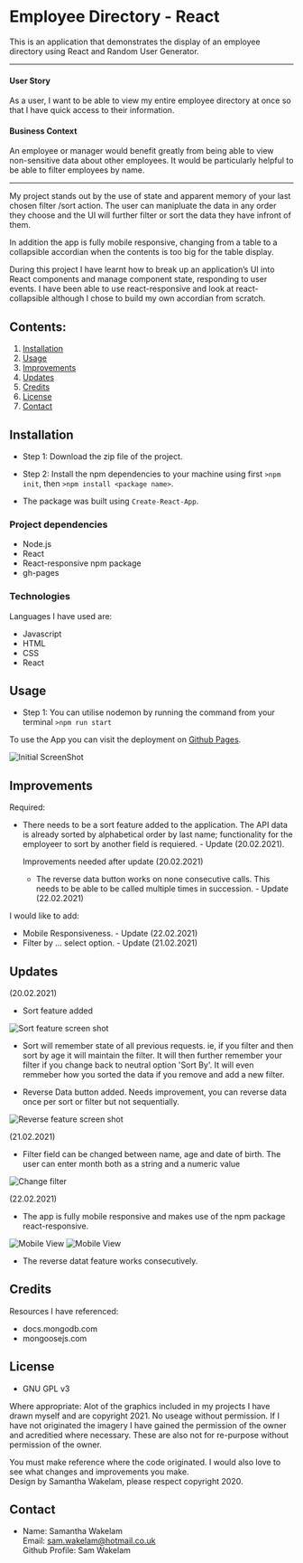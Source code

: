 # Employee Directory - React 

This is an application that demonstrates the display of an employee directory using React and Random User Generator. 

---

#### User Story

As a user, I want to be able to view my entire employee directory at once so that I have quick access to their information.

#### Business Context

An employee or manager would benefit greatly from being able to view non-sensitive data about other employees. It would be particularly helpful to be able to filter employees by name.

---

My project stands out by the use of state and apparent memory of your last chosen filter /sort action. The user can manipluate the data in any order they choose and the UI will further filter or sort the data they have infront of them. 

In addition the app is fully mobile responsive, changing from a table to a collapsible accordian when the contents is too big for the table display.

During this project I have learnt how to break up an application’s UI into React components and manage component state, responding to user events. I have been able to use react-responsive and look at react-collapsible although I chose to build my own accordian from scratch.

## Contents: 
1. [Installation](#Instalation) 
2. [Usage](#Usage)
3. [Improvements](#Improvements)
4. [Updates](#Updates)
5. [Credits](#Credits)
6. [License](#License)
7. [Contact](#Contact)

## Installation

* Step 1: Download the zip file of the project.
* Step 2: Install the npm dependencies to your machine using first `>npm init`, then `>npm install <package name>`.

* The package was built using `Create-React-App`. 

### Project dependencies

* Node.js
* React
* React-responsive npm package
* gh-pages

### Technologies 

Languages I have used are:
* Javascript
* HTML
* CSS
* React

## Usage

* Step 1: You can utilise nodemon by running the command from your terminal `>npm run start`

To use the App you can visit the deployment on [Github Pages](https://samwakelam.github.io/19_REACT_EMPLOYEE_DEIRECTORY_SLW/).

![Initial ScreenShot](public/assets/screenShot/shot1.png)

## Improvements

Required: 
* There needs to be a sort feature added to the application. The API data is already sorted by alphabetical order by last name; functionality for the employeer to sort by another field is requiered. - Update (20.02.2021).

  Improvements needed after update (20.02.2021) 
  * The reverse data button works on none consecutive calls. This needs to be able to be called multiple times in succession. - Update (22.02.2021)

I would like to add: 
* Mobile Responsiveness. - Update (22.02.2021)
* Filter by ... select option. - Update (21.02.2021)

## Updates 

(20.02.2021)
 - Sort feature added 

![Sort feature screen shot](public/assets/screenShot/shot2.png)

- Sort will remember state of all previous requests. ie, if you filter and then sort by age it will maintain the filter. It will then further remember your filter if you change back to neutral option 'Sort By'. It will even remmeber how you sorted the data if you remove and add a new filter. 

- Reverse Data button added. 
Needs improvement, you can reverse data once per sort or filter but not sequentially. 

![Reverse feature screen shot](public/assets/screenShot/shot3.png)

(21.02.2021)
- Filter field can be changed between name, age and date of birth. The user can enter month both as a string and a numeric value 

![Change filter](public/assets/screenShot/shot4.png)

(22.02.2021)
- The app is fully mobile responsive and makes use of the npm package react-responsive.

![Mobile View](public/assets/screenShot/shot5.png)
![Mobile View](public/assets/screenShot/shot6.png)

- The reverse datat feature works consecutively.
    
## Credits 

Resources I have referenced:   
* docs.mongodb.com
* mongoosejs.com

## License 

* GNU GPL v3<br />  

Where appropriate: 
Alot of the graphics included in my projects I have drawn myself and are copyright 2021. 
No useage without permission. 
If I have not originated the imagery I have gained the permission of the owner and acreditied 
where necessary. These are also not for re-purpose without permission of the owner.

You must make reference where the code originated. I would also love to see what changes and improvements you make.  
Design by Samantha Wakelam, please respect copyright 2020. 

## Contact

* Name: Samantha Wakelam  <br />Email: sam.wakelam@hotmail.co.uk <br />Github Profile: Sam Wakelam 